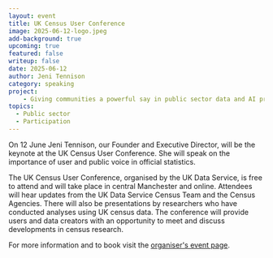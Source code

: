 ```yaml
---
layout: event
title: UK Census User Conference
image: 2025-06-12-logo.jpeg
add-background: true
upcoming: true
featured: false
writeup: false
date: 2025-06-12
author: Jeni Tennison
category: speaking
project: 
    - Giving communities a powerful say in public sector data and AI projects
topics:
  - Public sector
  - Participation
---
```


On 12 June Jeni Tennison, our Founder and Executive Director, will be the keynote at the UK Census User Conference. She will speak on the importance of user and public voice in official statistics. 

<!--more-->

The UK Census User Conference, organised by the UK Data Service, is free to attend and will take place in central Manchester and online. Attendees will hear updates from the UK Data Service Census Team and the Census Agencies. There will also be presentations by researchers who have conducted analyses using UK census data. The conference will provide users and data creators with an opportunity to meet and discuss developments in census research.

For more information and to book visit the [organiser's event page](https://ukdataservice.ac.uk/events/uk-census-user-conference-2025/).